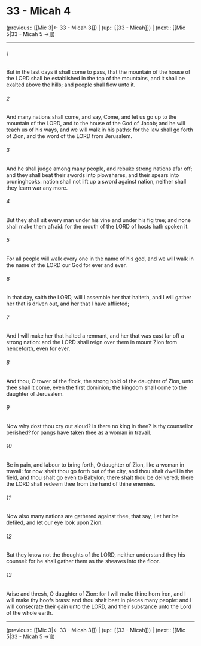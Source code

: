 # 33 - Micah 4

(previous:: [[Mic 3|← 33 - Micah 3]]) | (up:: [[33 - Micah]]) | (next:: [[Mic 5|33 - Micah 5 →]])

***


###### 1 
But in the last days it shall come to pass, that the mountain of the house of the LORD shall be established in the top of the mountains, and it shall be exalted above the hills; and people shall flow unto it. 

###### 2 
And many nations shall come, and say, Come, and let us go up to the mountain of the LORD, and to the house of the God of Jacob; and he will teach us of his ways, and we will walk in his paths: for the law shall go forth of Zion, and the word of the LORD from Jerusalem. 

###### 3 
And he shall judge among many people, and rebuke strong nations afar off; and they shall beat their swords into plowshares, and their spears into pruninghooks: nation shall not lift up a sword against nation, neither shall they learn war any more. 

###### 4 
But they shall sit every man under his vine and under his fig tree; and none shall make them afraid: for the mouth of the LORD of hosts hath spoken it. 

###### 5 
For all people will walk every one in the name of his god, and we will walk in the name of the LORD our God for ever and ever. 

###### 6 
In that day, saith the LORD, will I assemble her that halteth, and I will gather her that is driven out, and her that I have afflicted; 

###### 7 
And I will make her that halted a remnant, and her that was cast far off a strong nation: and the LORD shall reign over them in mount Zion from henceforth, even for ever. 

###### 8 
And thou, O tower of the flock, the strong hold of the daughter of Zion, unto thee shall it come, even the first dominion; the kingdom shall come to the daughter of Jerusalem. 

###### 9 
Now why dost thou cry out aloud? is there no king in thee? is thy counsellor perished? for pangs have taken thee as a woman in travail. 

###### 10 
Be in pain, and labour to bring forth, O daughter of Zion, like a woman in travail: for now shalt thou go forth out of the city, and thou shalt dwell in the field, and thou shalt go even to Babylon; there shalt thou be delivered; there the LORD shall redeem thee from the hand of thine enemies. 

###### 11 
Now also many nations are gathered against thee, that say, Let her be defiled, and let our eye look upon Zion. 

###### 12 
But they know not the thoughts of the LORD, neither understand they his counsel: for he shall gather them as the sheaves into the floor. 

###### 13 
Arise and thresh, O daughter of Zion: for I will make thine horn iron, and I will make thy hoofs brass: and thou shalt beat in pieces many people: and I will consecrate their gain unto the LORD, and their substance unto the Lord of the whole earth.

***

(previous:: [[Mic 3|← 33 - Micah 3]]) | (up:: [[33 - Micah]]) | (next:: [[Mic 5|33 - Micah 5 →]])
